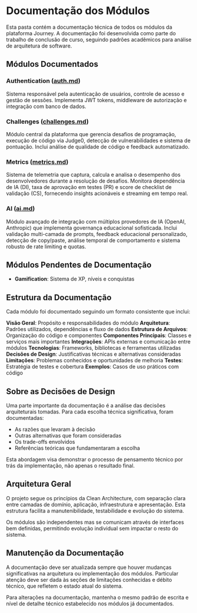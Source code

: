 # Documentação dos Módulos

Esta pasta contém a documentação técnica de todos os módulos da plataforma Journey. A documentação foi desenvolvida como parte do trabalho de conclusão de curso, seguindo padrões acadêmicos para análise de arquitetura de software.

## Módulos Documentados

### Authentication ([auth.md](./auth.md))
Sistema responsável pela autenticação de usuários, controle de acesso e gestão de sessões. Implementa JWT tokens, middleware de autorização e integração com banco de dados.

### Challenges ([challenges.md](./challenges.md))
Módulo central da plataforma que gerencia desafios de programação, execução de código via Judge0, detecção de vulnerabilidades e sistema de pontuação. Inclui análise de qualidade de código e feedback automatizado.

### Metrics ([metrics.md](./metrics.md))
Sistema de telemetria que captura, calcula e analisa o desempenho dos desenvolvedores durante a resolução de desafios. Monitora dependência de IA (DI), taxa de aprovação em testes (PR) e score de checklist de validação (CS), fornecendo insights acionáveis e streaming em tempo real.

### AI ([ai.md](./ai.md))
Módulo avançado de integração com múltiplos provedores de IA (OpenAI, Anthropic) que implementa governança educacional sofisticada. Inclui validação multi-camada de prompts, feedback educacional personalizado, detecção de copy/paste, análise temporal de comportamento e sistema robusto de rate limiting e quotas.

## Módulos Pendentes de Documentação

- **Gamification**: Sistema de XP, níveis e conquistas

## Estrutura da Documentação

Cada módulo foi documentado seguindo um formato consistente que inclui:

**Visão Geral**: Propósito e responsabilidades do módulo
**Arquitetura**: Padrões utilizados, dependências e fluxo de dados
**Estrutura de Arquivos**: Organização do código e componentes
**Componentes Principais**: Classes e serviços mais importantes
**Integrações**: APIs externas e comunicação entre módulos
**Tecnologias**: Frameworks, bibliotecas e ferramentas utilizadas
**Decisões de Design**: Justificativas técnicas e alternativas consideradas
**Limitações**: Problemas conhecidos e oportunidades de melhoria
**Testes**: Estratégia de testes e cobertura
**Exemplos**: Casos de uso práticos com código

## Sobre as Decisões de Design

Uma parte importante da documentação é a análise das decisões arquiteturais tomadas. Para cada escolha técnica significativa, foram documentadas:

- As razões que levaram à decisão
- Outras alternativas que foram consideradas
- Os trade-offs envolvidos
- Referências teóricas que fundamentaram a escolha

Esta abordagem visa demonstrar o processo de pensamento técnico por trás da implementação, não apenas o resultado final.

## Arquitetura Geral

O projeto segue os princípios da Clean Architecture, com separação clara entre camadas de domínio, aplicação, infraestrutura e apresentação. Esta estrutura facilita a manutenibilidade, testabilidade e evolução do sistema.

Os módulos são independentes mas se comunicam através de interfaces bem definidas, permitindo evolução individual sem impactar o resto do sistema.

## Manutenção da Documentação

A documentação deve ser atualizada sempre que houver mudanças significativas na arquitetura ou implementação dos módulos. Particular atenção deve ser dada às seções de limitações conhecidas e débito técnico, que refletem o estado atual do sistema.

Para alterações na documentação, mantenha o mesmo padrão de escrita e nível de detalhe técnico estabelecido nos módulos já documentados.